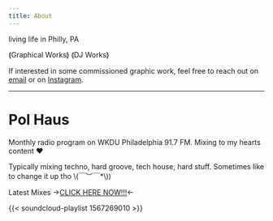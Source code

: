 ```yaml
---
title: About
---
```

living life in Philly, PA

⟬Graphical Works⟭ ⟬DJ Works⟭

If interested in some commissioned graphic work, feel free to reach out on [email](mailto::jaskula242@gmail.com) or on [Instagram](https://www.instagram.com/onna_mule.arts/).



---
# Pol Haus

Monthly radio program on WKDU Philadelphia 91.7 FM. Mixing to my hearts content ❤️

Typically mixing techno, hard groove, tech house, hard stuff. Sometimes like to change it up tho \\(￣︶￣*\\))

Latest Mixes →[CLICK HERE NOW!!!](https://soundcloud.com/onna_mule/sets/pol-haus-2023)←

{{< soundcloud-playlist 1567269010 >}}

